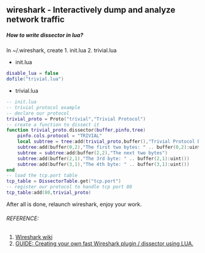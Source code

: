 ## wireshark - Interactively dump and analyze network traffic
##### How to write dissector in lua?

In ~/.wireshark, create 1. init.lua 2. trivial.lua

* init.lua
```lua
disable_lua = false
dofile("trivial.lua")
```

* trivial.lua
```lua
-- init.lua
-- trivial protocol example
-- declare our protocol
trivial_proto = Proto("trivial","Trivial Protocol")
-- create a function to dissect it
function trivial_proto.dissector(buffer,pinfo,tree)
    pinfo.cols.protocol = "TRIVIAL"
    local subtree = tree:add(trivial_proto,buffer(),"Trivial Protocol Data")
    subtree:add(buffer(0,2),"The first two bytes: " .. buffer(0,2):uint())
    subtree = subtree:add(buffer(2,2),"The next two bytes")
    subtree:add(buffer(2,1),"The 3rd byte: " .. buffer(2,1):uint())
    subtree:add(buffer(3,1),"The 4th byte: " .. buffer(3,1):uint())
end
-- load the tcp.port table
tcp_table = DissectorTable.get("tcp.port")
-- register our protocol to handle tcp port 80
tcp_table:add(80,trivial_proto)
```

After all is done, relaunch wireshark, enjoy your work.

###### REFERENCE:

1. [Wireshark wiki](https://wiki.wireshark.org/Lua/Dissectors)
2. [GUIDE: Creating your own fast Wireshark plugin / dissector using LUA.](http://shloemi.blogspot.tw/2011/05/guide-creating-your-own-fast-wireshark.html)
